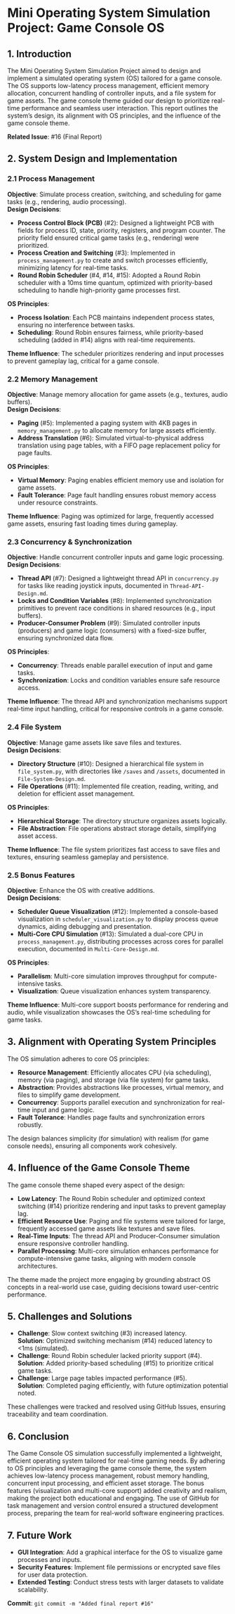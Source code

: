 # Mini Operating System Simulation Project: Game Console OS

## 1. Introduction
The Mini Operating System Simulation Project aimed to design and implement a simulated operating system (OS) tailored for a game console. The OS supports low-latency process management, efficient memory allocation, concurrent handling of controller inputs, and a file system for game assets. The game console theme guided our design to prioritize real-time performance and seamless user interaction. This report outlines the system’s design, its alignment with OS principles, and the influence of the game console theme.

**Related Issue**: #16 (Final Report)

## 2. System Design and Implementation

### 2.1 Process Management
**Objective**: Simulate process creation, switching, and scheduling for game tasks (e.g., rendering, audio processing).  
**Design Decisions**:
- **Process Control Block (PCB)** (#2): Designed a lightweight PCB with fields for process ID, state, priority, registers, and program counter. The priority field ensured critical game tasks (e.g., rendering) were prioritized.
- **Process Creation and Switching** (#3): Implemented in `process_management.py` to create and switch processes efficiently, minimizing latency for real-time tasks.
- **Round Robin Scheduler** (#4, #14, #15): Adopted a Round Robin scheduler with a 10ms time quantum, optimized with priority-based scheduling to handle high-priority game processes first.

**OS Principles**:  
- **Process Isolation**: Each PCB maintains independent process states, ensuring no interference between tasks.
- **Scheduling**: Round Robin ensures fairness, while priority-based scheduling (added in #14) aligns with real-time requirements.

**Theme Influence**: The scheduler prioritizes rendering and input processes to prevent gameplay lag, critical for a game console.

### 2.2 Memory Management
**Objective**: Manage memory allocation for game assets (e.g., textures, audio buffers).  
**Design Decisions**:
- **Paging** (#5): Implemented a paging system with 4KB pages in `memory_management.py` to allocate memory for large assets efficiently.
- **Address Translation** (#6): Simulated virtual-to-physical address translation using page tables, with a FIFO page replacement policy for page faults.

**OS Principles**:  
- **Virtual Memory**: Paging enables efficient memory use and isolation for game assets.
- **Fault Tolerance**: Page fault handling ensures robust memory access under resource constraints.

**Theme Influence**: Paging was optimized for large, frequently accessed game assets, ensuring fast loading times during gameplay.

### 2.3 Concurrency & Synchronization
**Objective**: Handle concurrent controller inputs and game logic processing.  
**Design Decisions**:
- **Thread API** (#7): Designed a lightweight thread API in `concurrency.py` for tasks like reading joystick inputs, documented in `Thread-API-Design.md`.
- **Locks and Condition Variables** (#8): Implemented synchronization primitives to prevent race conditions in shared resources (e.g., input buffers).
- **Producer-Consumer Problem** (#9): Simulated controller inputs (producers) and game logic (consumers) with a fixed-size buffer, ensuring synchronized data flow.

**OS Principles**:  
- **Concurrency**: Threads enable parallel execution of input and game tasks.
- **Synchronization**: Locks and condition variables ensure safe resource access.

**Theme Influence**: The thread API and synchronization mechanisms support real-time input handling, critical for responsive controls in a game console.

### 2.4 File System
**Objective**: Manage game assets like save files and textures.  
**Design Decisions**:
- **Directory Structure** (#10): Designed a hierarchical file system in `file_system.py`, with directories like `/saves` and `/assets`, documented in `File-System-Design.md`.
- **File Operations** (#11): Implemented file creation, reading, writing, and deletion for efficient asset management.

**OS Principles**:  
- **Hierarchical Storage**: The directory structure organizes assets logically.
- **File Abstraction**: File operations abstract storage details, simplifying asset access.

**Theme Influence**: The file system prioritizes fast access to save files and textures, ensuring seamless gameplay and persistence.

### 2.5 Bonus Features
**Objective**: Enhance the OS with creative additions.  
**Design Decisions**:
- **Scheduler Queue Visualization** (#12): Implemented a console-based visualization in `scheduler_visualization.py` to display process queue dynamics, aiding debugging and presentation.
- **Multi-Core CPU Simulation** (#13): Simulated a dual-core CPU in `process_management.py`, distributing processes across cores for parallel execution, documented in `Multi-Core-Design.md`.

**OS Principles**:  
- **Parallelism**: Multi-core simulation improves throughput for compute-intensive tasks.
- **Visualization**: Queue visualization enhances system transparency.

**Theme Influence**: Multi-core support boosts performance for rendering and audio, while visualization showcases the OS’s real-time scheduling for game tasks.

## 3. Alignment with Operating System Principles
The OS simulation adheres to core OS principles:
- **Resource Management**: Efficiently allocates CPU (via scheduling), memory (via paging), and storage (via file system) for game tasks.
- **Abstraction**: Provides abstractions like processes, virtual memory, and files to simplify game development.
- **Concurrency**: Supports parallel execution and synchronization for real-time input and game logic.
- **Fault Tolerance**: Handles page faults and synchronization errors robustly.

The design balances simplicity (for simulation) with realism (for game console needs), ensuring all components work cohesively.

## 4. Influence of the Game Console Theme
The game console theme shaped every aspect of the design:
- **Low Latency**: The Round Robin scheduler and optimized context switching (#14) prioritize rendering and input tasks to prevent gameplay lag.
- **Efficient Resource Use**: Paging and file systems were tailored for large, frequently accessed game assets like textures and save files.
- **Real-Time Inputs**: The thread API and Producer-Consumer simulation ensure responsive controller handling.
- **Parallel Processing**: Multi-core simulation enhances performance for compute-intensive game tasks, aligning with modern console architectures.

The theme made the project more engaging by grounding abstract OS concepts in a real-world use case, guiding decisions toward user-centric performance.

## 5. Challenges and Solutions
- **Challenge**: Slow context switching (#3) increased latency.  
  **Solution**: Optimized switching mechanism (#14) reduced latency to <1ms (simulated).
- **Challenge**: Round Robin scheduler lacked priority support (#4).  
  **Solution**: Added priority-based scheduling (#15) to prioritize critical game tasks.
- **Challenge**: Large page tables impacted performance (#5).  
  **Solution**: Completed paging efficiently, with future optimization potential noted.

These challenges were tracked and resolved using GitHub Issues, ensuring traceability and team coordination.

## 6. Conclusion
The Game Console OS simulation successfully implemented a lightweight, efficient operating system tailored for real-time gaming needs. By adhering to OS principles and leveraging the game console theme, the system achieves low-latency process management, robust memory handling, concurrent input processing, and efficient asset storage. The bonus features (visualization and multi-core support) added creativity and realism, making the project both educational and engaging. The use of GitHub for task management and version control ensured a structured development process, preparing the team for real-world software engineering practices.

## 7. Future Work
- **GUI Integration**: Add a graphical interface for the OS to visualize game processes and inputs.
- **Security Features**: Implement file permissions or encrypted save files for user data protection.
- **Extended Testing**: Conduct stress tests with larger datasets to validate scalability.

**Commit**: `git commit -m "Added final report #16"`

